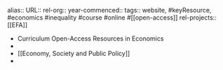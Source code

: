 alias::
URL::
rel-org::
year-commenced::
tags:: website, #keyResource, #economics #inequality #course #online #[[open-access]]
rel-projects:: [[EFA]]


- Curriculum Open-Access Resources in Economics
-
- [[Economy, Society and Public Policy]]
-
